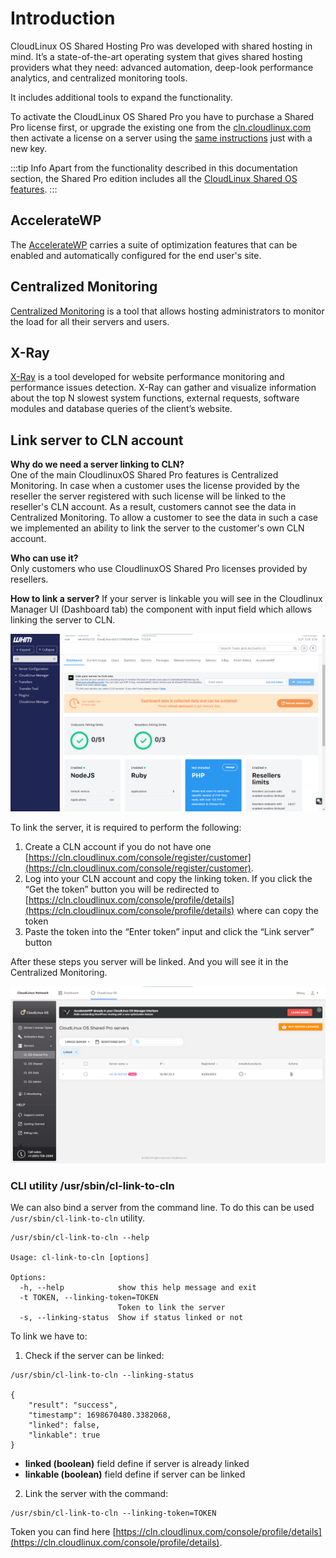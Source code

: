 # Introduction

CloudLinux OS Shared Hosting Pro was developed with shared hosting in mind. It’s a state-of-the-art operating system that gives shared hosting providers what they need: advanced automation, deep-look performance analytics, and centralized monitoring tools.

It includes additional tools to expand the functionality.

To activate the CloudLinux OS Shared Pro you have to purchase a Shared Pro license first, or upgrade the existing one from the [cln.cloudlinux.com](https://cln.cloudlinux.com) then activate a license on a server using the [same instructions](https://docs.cloudlinux.com/shared/cloudlinux_installation/#license-activation) just with a new key.

:::tip Info
Apart from the functionality described in this documentation section, the Shared Pro edition includes all the [CloudLinux Shared OS features](/shared/cloudlinux_os_components/#cloudlinux-os-components).
:::

## AccelerateWP

The [AccelerateWP](/shared-pro/accelerate-wp/) carries a suite of optimization features that can be enabled and automatically configured for the end user's site.

## Centralized Monitoring

[Centralized Monitoring](/shared-pro/centralized-monitoring/) is a tool that allows hosting administrators to monitor the load for all their servers and users.

## X-Ray

[X-Ray](/shared-pro/x-ray/) is a tool developed for website performance monitoring and performance issues detection. X-Ray can gather and visualize information about the top N slowest system functions, external requests, software modules and database queries of the client’s website.

## Link server to CLN account

**Why do we need a server linking to CLN?**  
One of the main CloudlinuxOS Shared Pro features is Centralized Monitoring. In case when a customer uses the license provided by the reseller the server registered with such license will be linked to the reseller's CLN account. As a result, customers cannot see the data in Centralized Monitoring. To allow a customer to see the data in such a case we implemented an ability to link the server to the customer's own CLN account.

**Who can use it?**  
Only customers who use CloudlinuxOS Shared Pro licenses provided by resellers.

**How to link a server?** 
If your server is linkable you will see in the Cloudlinux Manager UI (Dashboard tab) the component with input field which allows linking the server to CLN.

![](/images/cm-ui-component.png)

To link the server, it is required to perform the following:

1. Create a CLN account if you do not have one [https://cln.cloudlinux.com/console/register/customer](https://cln.cloudlinux.com/console/register/customer).
2. Log into your CLN account and copy the linking token. If you click the “Get the token” button you will be redirected to [https://cln.cloudlinux.com/console/profile/details](https://cln.cloudlinux.com/console/profile/details) where can copy the token
3. Paste the token into the “Enter token” input and click the “Link server” button

After these steps you server will be linked. And you will see it in the Centralized Monitoring.

![](/images/linked-server-centralized-monitoring.png)

### CLI utility /usr/sbin/cl-link-to-cln 

We can also bind a server from the command line. To do this can be used `/usr/sbin/cl-link-to-cln` utility.

```
/usr/sbin/cl-link-to-cln --help  

Usage: cl-link-to-cln [options]

Options:
  -h, --help            show this help message and exit
  -t TOKEN, --linking-token=TOKEN
                        Token to link the server
  -s, --linking-status  Show if status linked or not
```

To link we have to:

1. Check if the server can be linked:
```
/usr/sbin/cl-link-to-cln --linking-status  

{
    "result": "success",
    "timestamp": 1698670480.3382068,
    "linked": false,
    "linkable": true
}
```

* **linked (boolean)** field define if server is already linked
* **linkable (boolean)** field define if server can be linked

2. Link the server with the command:
```
/usr/sbin/cl-link-to-cln --linking-token=TOKEN
```

Token you can find here [https://cln.cloudlinux.com/console/profile/details](https://cln.cloudlinux.com/console/profile/details).
